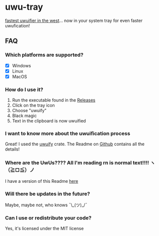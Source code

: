 # uwu-tray

[fastest uwuifier in the west](https://github.com/Daniel-Liu-c0deb0t/uwu)... now in your system tray for even faster uwufication!

## FAQ
### Which platforms are supported?
 - [x] Windows
 - [x] Linux
 - [x] MacOS

### How do I use it?
 1. Run the executable found in the [Releases](https://github.com/Olaren15/uwu-tray/releases/latest)
 2. Click on the tray icon
 3. Choose "uwuify"
 4. Black magic
 5. Text in the clipboard is now uwuified

### I want to know more about the uwuification process
Great! I used the [uwuify](https://crates.io/crates/uwuify) crate. The Readme on [Github](https://github.com/Daniel-Liu-c0deb0t/uwu) contains all the details!

### Where are the UwUs???? All I'm reading rn is normal text!!!! ヽ（≧□≦）ノ
I have a version of this Readme [here](Weadme.md)

### Will there be updates in the future?
Maybe, maybe not, who knows ¯\\\_(ツ)_/¯

### Can I use or redistribute your code?
Yes, it's licensed under the MIT license
